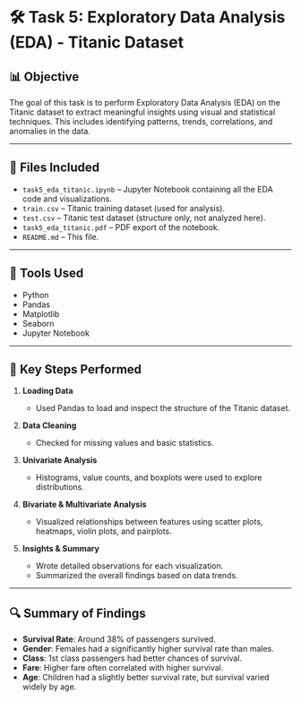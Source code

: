 # 🛠️ Task 5: Exploratory Data Analysis (EDA) - Titanic Dataset

## 📊 Objective

The goal of this task is to perform Exploratory Data Analysis (EDA) on the Titanic dataset to extract meaningful insights using visual and statistical techniques. This includes identifying patterns, trends, correlations, and anomalies in the data.

---

## 📁 Files Included

- `task5_eda_titanic.ipynb` – Jupyter Notebook containing all the EDA code and visualizations.
- `train.csv` – Titanic training dataset (used for analysis).
- `test.csv` – Titanic test dataset (structure only, not analyzed here).
- `task5_eda_titanic.pdf` – PDF export of the notebook.
- `README.md` – This file.

---

## 🧰 Tools Used

- Python
- Pandas
- Matplotlib
- Seaborn
- Jupyter Notebook

---

## 📌 Key Steps Performed

1. **Loading Data**
   - Used Pandas to load and inspect the structure of the Titanic dataset.

2. **Data Cleaning**
   - Checked for missing values and basic statistics.

3. **Univariate Analysis**
   - Histograms, value counts, and boxplots were used to explore distributions.

4. **Bivariate & Multivariate Analysis**
   - Visualized relationships between features using scatter plots, heatmaps, violin plots, and pairplots.

5. **Insights & Summary**
   - Wrote detailed observations for each visualization.
   - Summarized the overall findings based on data trends.

---

## 🔍 Summary of Findings

- **Survival Rate**: Around 38% of passengers survived.
- **Gender**: Females had a significantly higher survival rate than males.
- **Class**: 1st class passengers had better chances of survival.
- **Fare**: Higher fare often correlated with higher survival.
- **Age**: Children had a slightly better survival rate, but survival varied widely by age.


